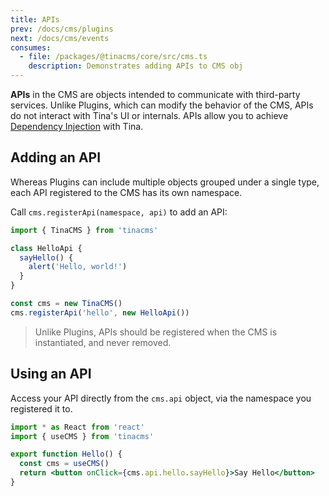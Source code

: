 ```yaml
---
title: APIs
prev: /docs/cms/plugins
next: /docs/cms/events
consumes:
  - file: /packages/@tinacms/core/src/cms.ts
    description: Demonstrates adding APIs to CMS obj
---
```


**APIs** in the CMS are objects intended to communicate with third-party services. Unlike Plugins, which can modify the behavior of the CMS, APIs do not interact with Tina's UI or internals. APIs allow you to achieve [Dependency Injection](https://en.wikipedia.org/wiki/Dependency_injection) with Tina.

## Adding an API

Whereas Plugins can include multiple objects grouped under a single type, each API registered to the CMS has its own namespace.

Call `cms.registerApi(namespace, api)` to add an API:

```javascript
import { TinaCMS } from 'tinacms'

class HelloApi {
  sayHello() {
    alert('Hello, world!')
  }
}

const cms = new TinaCMS()
cms.registerApi('hello', new HelloApi())
```

> Unlike Plugins, APIs should be registered when the CMS is instantiated, and never removed.

## Using an API

Access your API directly from the `cms.api` object, via the namespace you registered it to.

```jsx
import * as React from 'react'
import { useCMS } from 'tinacms'

export function Hello() {
  const cms = useCMS()
  return <button onClick={cms.api.hello.sayHello}>Say Hello</button>
}
```
